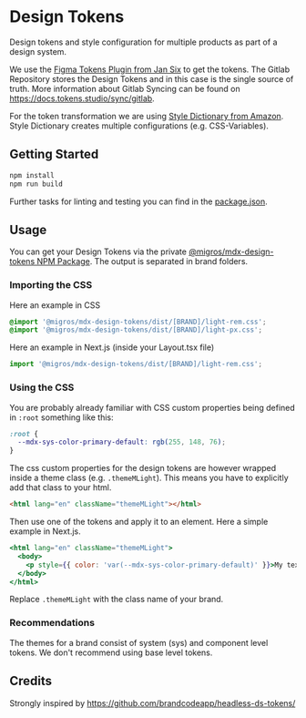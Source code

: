 # Design Tokens

Design tokens and style configuration for multiple products as part of a design system.

We use the [Figma Tokens Plugin from Jan Six](https://docs.tokens.studio/) to get the tokens. The Gitlab Repository stores the Design Tokens and in this case is the single source of truth. More information about Gitlab Syncing can be found on <https://docs.tokens.studio/sync/gitlab>.

For the token transformation we are using [Style Dictionary from Amazon](https://amzn.github.io/style-dictionary/#/). Style Dictionary creates multiple configurations (e.g. CSS-Variables).

## Getting Started

```bash
npm install
npm run build
```

Further tasks for linting and testing you can find in the [package.json](package.json).

## Usage

You can get your Design Tokens via the private [@migros/mdx-design-tokens NPM Package](https://repository.migros.net/#browse/browse:MigrosNPMPrivate:%40migros%2Fmdx-design-tokens). The output is separated in brand folders.

### Importing the CSS

Here an example in CSS

```css
@import '@migros/mdx-design-tokens/dist/[BRAND]/light-rem.css';
@import '@migros/mdx-design-tokens/dist/[BRAND]/light-px.css';
```

Here an example in Next.js (inside your Layout.tsx file)

```javascript
import '@migros/mdx-design-tokens/dist/[BRAND]/light-rem.css';
```

### Using the CSS

You are probably already familiar with CSS custom properties being defined in `:root` something like this:

```css
:root {
  --mdx-sys-color-primary-default: rgb(255, 148, 76);
}
```

The css custom properties for the design tokens are however wrapped inside a theme class (e.g. `.themeMLight`). This means you have to explicitly add that class to your html.

```html
<html lang="en" className="themeMLight"></html>
```

Then use one of the tokens and apply it to an element. Here a simple example in Next.js.

```jsx
<html lang="en" className="themeMLight">
  <body>
    <p style={{ color: 'var(--mdx-sys-color-primary-default)' }}>My text is using the MDX primary color</p>
  </body>
</html>
```

Replace `.themeMLight` with the class name of your brand.

### Recommendations

The themes for a brand consist of system (sys) and component level tokens. We don't recommend using base level tokens.

## Credits

Strongly inspired by <https://github.com/brandcodeapp/headless-ds-tokens/>
